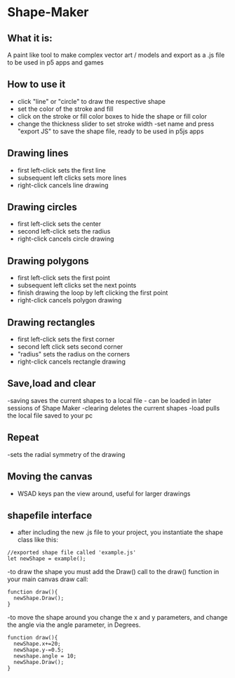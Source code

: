 # Shape-Maker
## What it is:
A paint like tool to make complex vector art / models and export as a .js file to be used in p5 apps and games

## How to use it
- click "line" or "circle" to draw the respective shape
- set the color of the stroke and fill
- click on the stroke or fill color boxes to hide the shape or fill color
- change the thickness slider to set stroke width
-set name and press "export JS" to save the shape file, ready to be used in p5js apps

## Drawing lines
- first left-click sets the first line
- subsequent left clicks sets more lines
- right-click cancels line drawing

## Drawing circles
- first left-click sets the center
- second left-click sets the radius
- right-click cancels circle drawing

## Drawing polygons
- first left-click sets the first point
- subsequent left clicks set the next points
- finish drawing the loop by left clicking the first point
- right-click cancels polygon drawing

## Drawing rectangles
- first left-click sets the first corner
- second left click sets second corner
- "radius" sets the radius on the corners
- right-click cancels rectangle drawing

## Save,load and clear
-saving saves the current shapes to a local file - can be loaded in later sessions of Shape Maker
-clearing deletes the current shapes
-load pulls the local file saved to your pc

## Repeat
-sets the radial symmetry of the drawing

## Moving the canvas
- WSAD keys pan the view around, useful for larger drawings

## shapefile interface
- after including the new .js file to your project, you instantiate the shape class like this:
```
//exported shape file called 'example.js'
let newShape = example();
```
-to draw the shape you must add the Draw() call to the draw() function in your main canvas draw call:
```
function draw(){
  newShape.Draw();
}
```

-to move the shape around you change the x and y parameters, and change the angle via the angle parameter, in Degrees.

```
function draw(){
  newShape.x+=20;
  newShape.y-=0.5;
  newshape.angle = 10;
  newShape.Draw();
}
```

